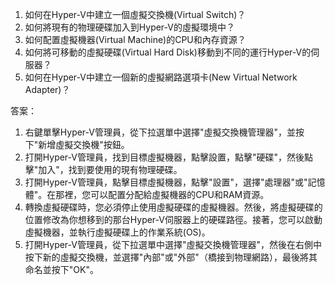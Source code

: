 

1. 如何在Hyper-V中建立一個虛擬交換機(Virtual Switch)？ 
2. 如何將現有的物理硬碟加入到Hyper-V的虛擬環境中？ 
3. 如何配置虛擬機器(Virtual Machine)的CPU和內存資源？ 
4. 如何將可移動的虛擬硬碟(Virtual Hard Disk)移動到不同的運行Hyper-V的伺服器？ 
5. 如何在Hyper-V中建立一個新的虛擬網路選項卡(New Virtual Network Adapter)？ 

答案：
1. 右鍵單擊Hyper-V管理員，從下拉選單中選擇"虛擬交換機管理器"，並按下"新增虛擬交換機"按鈕。
2. 打開Hyper-V管理員，找到目標虛擬機器，點擊設置，點擊"硬碟"，然後點擊"加入"，找到要使用的現有物理硬碟。
3. 打開Hyper-V管理員，點擊目標虛擬機器，點擊"設置"，選擇"處理器"或"記憶體"。在那裡，您可以配置分配給虛擬機器的CPU和RAM資源。
4. 轉換虛擬硬碟時，您必須停止使用虛擬硬碟的虛擬機器。然後，將虛擬硬碟的位置修改為你想移到的那台Hyper-V伺服器上的硬碟路徑。接著，您可以啟動虛擬機器，並執行虛擬硬碟上的作業系統(OS)。
5. 打開Hyper-V管理員，從下拉選單中選擇"虛擬交換機管理器"，然後在右側中按下新的虛擬交換機，並選擇"內部"或"外部"（橋接到物理網路），最後將其命名並按下"OK"。